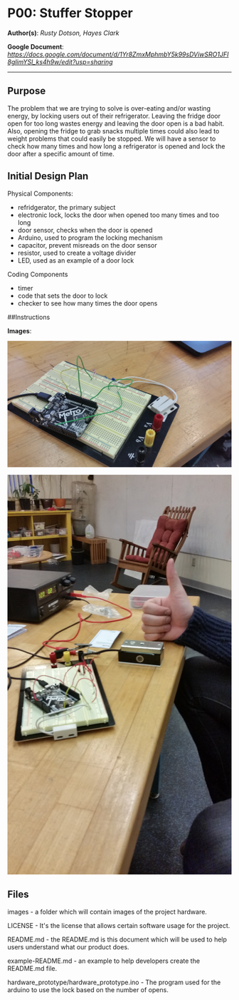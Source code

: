 # P00: Stuffer Stopper

**Author(s)**: *Rusty Dotson, Hayes Clark*

**Google Document**: *https://docs.google.com/document/d/1Yr8ZmxMphmbY5k99sDViwSRO1JFI8glimYSl_ks4h9w/edit?usp=sharing*

---
## Purpose
The problem that we are trying to solve is over-eating and/or wasting energy, by locking users out of their refrigerator. Leaving the fridge door open for too long wastes energy and leaving the door open is a bad habit. Also, opening the fridge to grab snacks multiple times could also lead to weight problems that could easily be stopped. We will have a sensor to check how many times and how long a refrigerator is opened and lock the door after a specific amount of time.

## Initial Design Plan
Physical Components:
- refridgerator, the primary subject
- electronic lock, locks the door when opened too many times and too long
- door sensor, checks when the door is opened
- Arduino, used to program the locking mechanism
- capacitor, prevent misreads on the door sensor
- resistor, used to create a voltage divider
- LED, used as an example of a door lock

Coding Components
- timer
- code that sets the door to lock
- checker to see how many times the door opens

##Instructions

**Images**:

![Prototype #1](images/prototype.jpg)

![Prototype #2](images/prototype2.jpg)

## Files
images            - a folder which will contain images of the project hardware.

LICENSE           - It's the license that allows certain software usage for the project.

README.md         - the README.md is this document which will be used to help users understand what our product does.

example-README.md - an example to help developers create the README.md file.

hardware_prototype/hardware_prototype.ino - The program used for the arduino to use the lock based on the number of opens.
